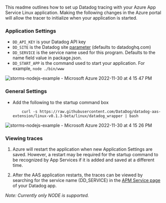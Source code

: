 This readme outlines how to set up Datadog tracing with your Azure App Service Linux application. Making the following changes in the Azure portal will allow the tracer to initialize when your application is started.

### Application Settings
- `DD_API_KEY` is your Datadog API key 
- `DD_SITE` is the Datadog site [parameter](https://docs.datadoghq.com/getting_started/site/#access-the-datadog-site) (defaults to datadoghq.com)
- `DD_SERVICE` is the service name used for this program. Defaults to the name field value in package.json.
- `DD_START_APP` is the command used to start your application. For example, `node ./bin/www`

![storms-nodejs-example - Microsoft Azure 2022-11-30 at 4 15 47 PM](https://p-qkfgo2.t2.n0.cdn.getcloudapp.com/items/YEuD88kN/57eceb6b-dd34-4d5f-a7ea-a8fcc2ec77ba.jpg?source=viewer&v=505cc168a458a4ec84b7d6a903f78493)

### General Settings
- Add the following to the startup command box
    
          curl -s https://raw.githubusercontent.com/DataDog/datadog-aas-extension/linux-v0.1.3-beta/linux/datadog_wrapper | bash

![storms-nodejs-example - Microsoft Azure 2022-11-30 at 4 15 26 PM](https://p-qkfgo2.t2.n0.cdn.getcloudapp.com/items/P8uNWWQ6/02c4f33f-f4d9-42b3-b746-3d5c9d62a8f3.jpg?source=viewer&v=3db9f9bba7f342e88c43da5aed1218fd)

### Viewing traces

1. Azure will restart the application when new Application Settings are saved. However, a restart may be required for the startup command to be recognized by App Services if it is added and saved at a different time.

2. After the AAS application restarts, the traces can be viewed by searching for the service name (DD_SERVICE) in the [APM Service page](https://docs.datadoghq.com/tracing/services/service_page/) of your Datadog app.

_Note: Currently only NODE is supported._
